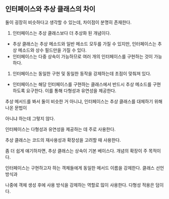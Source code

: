 ## 인터페이스와 추상 클래스의 차이

둘이 굉장히 비슷하다고 생각할 수 있는데, 차이점이 분명히 존재한다.  

1. 인터페이스는 추상 클래스보다 더 추상화 된 개념이다.  
- 추상 클래스는 추상 메소드와 일반 메소드 모두를 가질 수 있지만, 인터페이스는 추상 메소드와 상수 필드만을 가질 수 있다.  
- 인터페이스는 다중 상속이 가능하므로 여러 개의 인터페이스를 구현하는 것이 가능하다.  
1. 인터페이스는 동일한 구현 및 동일한 동작을 강제하는데 초점이 맞춰져 있다.  
- 인터페이스는 해당 인터페이스를 구현하는 클래스에서 반드시 추상 메소드를 구현하도록 요구한다. 이를 통해 다형성과 유연성을 제공한다.  

추상 메서드를 봐서 둘이 비슷한 거 아니냐, 인터페이스는 추상 클래스를 대체하기 위해 나온 문법이  

아니냐 하는데 그렇지 않다.  

인터페이스는 다형성과 유연성을 제공하는 데 주로 사용한다.  

추상 클래스는 코드의 재사용성과 확장성을 고려할 때 사용한다.  

좀 더 쉽게 얘기하자면, 추상 클래스는 상속이 기본 베이스다. 개념의 확장이 주 목적이다.  

인터페이스는 구현하고자 하는 객체들에게 동일한 메서드 이름을 강제한다. 클래스 선언 방식과  

나중에 객체 생성 후에 사용 방식을 강제하는 역할로 많이 사용한다. 다형성 적용은 덤이다.  